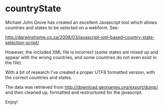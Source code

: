 countryState
============

Michael John Grove has created an excellent Javascript tool which allows
countries and states to be selected on a webform. See:

http://darwinshome.co.za/2008/03/javascript-xml-based-country-state-selection-script/

However, the included XML file is incorrect (some states are mixed up and appear
with the wrong countries, and some countries do not even exist in the file).

With a bit of research I've created a proper UTF8 formatted version, with
the correct countries and states.

The data was retrieved from http://download.geonames.org/export/dump/ and then
cleaned up, formatted and restructured for the javascript.

Enjoy!



